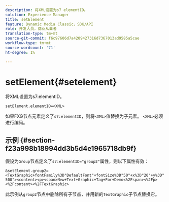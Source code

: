 ```yaml
---
description: 将XML设置为s7 elementID。
solution: Experience Manager
title: setElement
feature: Dynamic Media Classic，SDK/API
role: 开发人员，商业从业者
translation-type: tm+mt
source-git-commit: f6c97606d7a4209427316d7367013ad9585a5cae
workflow-type: tm+mt
source-wordcount: '71'
ht-degree: 1%

---
```



# setElement{#setelement}

将XML设置为s7:elementID。

`setElement.elementID=<XML>`

如果FXG节点元素定义了`s7:elementID`，则将`<XML>`值替换为子元素。 `<XML>`必须进行编码。

## 示例 {#section-f23a998b18994dd3b5d4e1965718db9f}

假设为`Group`节点定义了`s7:elementID="group2"`属性，则以下属性有效：

`&setElement.group2=<TextGraphic+fontFamily%3D"DefaultFont"+fontSize%3D"50"+x%3D"20"+y%3D"500"><content><p><span>New+Text+Graphic+Tag+For+Demo<%2Fspan><%2Fp><%2Fcontent><%2FTextGraphic>`

此示例从`group2`节点中删除所有子节点，并用新的`TextGraphic`子节点替换它。
